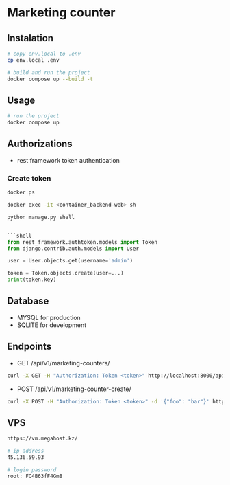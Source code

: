 # Marketing counter

## Instalation

```sh
# copy env.local to .env
cp env.local .env
```

```sh
# build and run the project
docker compose up --build -t
```

## Usage

```sh
# run the project
docker compose up
```

## Authorizations

- rest framework token authentication

### Create token

```sh
docker ps
```

```sh
docker exec -it <container_backend-web> sh
```

```sh
python manage.py shell
```

```python

```shell
from rest_framework.authtoken.models import Token
from django.contrib.auth.models import User

user = User.objects.get(username='admin')

token = Token.objects.create(user=...)
print(token.key)
```

## Database

- MYSQL for production
- SQLITE for development
  
## Endpoints

- GET /api/v1/marketing-counters/

```sh
curl -X GET -H "Authorization: Token <token>" http://localhost:8000/api/v1/marketing-counters/
```

- POST /api/v1/marketing-counter-create/

```sh
curl -X POST -H "Authorization: Token <token>" -d '{"foo": "bar"}' http://localhost:8000/api/v1/marketing-counter-create/
```

## VPS

```sh
https://vm.megahost.kz/

# ip address
45.136.59.93

# login password
root: FC4B63fF4Gm8
```

